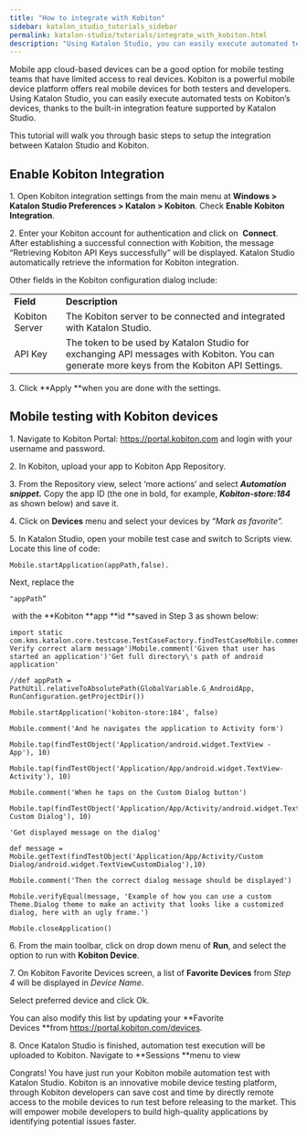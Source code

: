 ```yaml
---
title: "How to integrate with Kobiton"
sidebar: katalon_studio_tutorials_sidebar
permalink: katalon-studio/tutorials/integrate_with_kobiton.html
description: "Using Katalon Studio, you can easily execute automated tests on Kobiton’s devices, thanks to the built-in integration feature supported by Katalon Studio."
---
```

Mobile app cloud-based devices can be a good option for mobile testing teams that have limited access to real devices. Kobiton is a powerful mobile device platform offers real mobile devices for both testers and developers. Using Katalon Studio, you can easily execute automated tests on Kobiton’s devices, thanks to the built-in integration feature supported by Katalon Studio.

This tutorial will walk you through basic steps to setup the integration between Katalon Studio and Kobiton.

Enable Kobiton Integration
--------------------------

1\. Open Kobiton integration settings from the main menu at **Windows > Katalon Studio Preferences > Katalon > Kobiton**. Check **Enable Kobiton Integration**.  

2\. Enter your Kobiton account for authentication and click on  **Connect**. After establishing a successful connection with Kobition, the message “Retrieving Kobiton API Keys successfully” will be displayed. Katalon Studio automatically retrieve the information for Kobiton integration.

  
Other fields in the Kobiton configuration dialog include:

<table><tbody><tr><td><b>Field</b></td><td><b>Description</b></td></tr><tr><td><span>Kobiton Server</span></td><td><span>The Kobiton server to be connected and integrated with Katalon Studio.</span></td></tr><tr><td><span>API Key</span></td><td><span>The token to be used by Katalon Studio for exchanging API messages with Kobiton. You can generate more keys from the&nbsp;</span><span><a><span>Kobiton API Settings</span></a></span><span>.</span></td></tr></tbody></table>

3\. Click **Apply **when you are done with the settings.

Mobile testing with Kobiton devices
-----------------------------------

1\. Navigate to Kobiton Portal: https://portal.kobiton.com and login with your username and password.

2\. In Kobiton, upload your app to Kobiton App Repository.

3\. From the Repository view, select ‘more actions’ and select **_Automation snippet._** Copy the app ID (the one in bold, for example, **_Kobiton-store:184_** as shown below) and save it.

4\. Click on **Devices** menu and select your devices by “_Mark as favorite”._

5\. In Katalon Studio, open your mobile test case and switch to Scripts view. Locate this line of code:

```
Mobile.startApplication(appPath,false).

```

Next, replace the

```
"appPath”

```

 with the **Kobiton **app **id **saved in Step 3 as shown below:

```
import static com.kms.katalon.core.testcase.TestCaseFactory.findTestCaseMobile.comment('Story: Verify correct alarm message')Mobile.comment('Given that user has started an application')'Get full directory\'s path of android application'
 
//def appPath = PathUtil.relativeToAbsolutePath(GlobalVariable.G_AndroidApp, RunConfiguration.getProjectDir())
 
Mobile.startApplication('kobiton-store:184', false)
 
Mobile.comment('And he navigates the application to Activity form')
 
Mobile.tap(findTestObject('Application/android.widget.TextView - App'), 10)
 
Mobile.tap(findTestObject('Application/App/android.widget.TextView-Activity'), 10)
 
Mobile.comment('When he taps on the Custom Dialog button')
 
Mobile.tap(findTestObject('Application/App/Activity/android.widget.TextView-Custom Dialog'), 10)
 
'Get displayed message on the dialog'
 
def message = Mobile.getText(findTestObject('Application/App/Activity/Custom Dialog/android.widget.TextViewCustomDialog'),10)
 
Mobile.comment('Then the correct dialog message should be displayed')
 
Mobile.verifyEqual(message, 'Example of how you can use a custom Theme.Dialog theme to make an activity that looks like a customized dialog, here with an ugly frame.')
 
Mobile.closeApplication()

```

6\. From the main toolbar, click on drop down menu of **Run**, and select the option to run with **Kobiton Device**.  

7\. On Kobiton Favorite Devices screen, a list of **Favorite Devices** from _Step 4_ will be displayed in _Device Name_.  

Select preferred device and click Ok.

You can also modify this list by updating your **Favorite Devices **from https://portal.kobiton.com/devices.  

8\. Once Katalon Studio is finished, automation test execution will be uploaded to Kobiton. Navigate to **Sessions **menu to view  

Congrats! You have just run your Kobiton mobile automation test with Katalon Studio. Kobiton is an innovative mobile device testing platform, through Kobiton developers can save cost and time by directly remote access to the mobile devices to run test before releasing to the market. This will empower mobile developers to build high-quality applications by identifying potential issues faster.